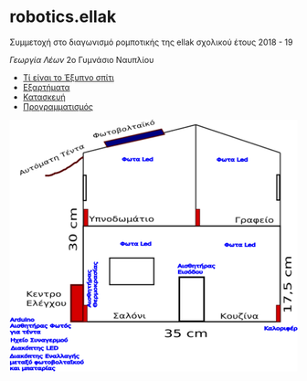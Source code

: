 # robotics.ellak
Συμμετοχή στο διαγωνισμό ρομποτικής της ellak σχολικού έτους 2018 - 19

*Γεωργία Λέων*
2ο Γυμνάσιο Ναυπλίου

- [Τί είναι το Έξυπνο σπίτι](smarthome.md)
- [Εξαρτήματα](Εξαρτήματα/README.md)
- [Κατασκευή](Κατασκευή/README.md)
- [Προγραμματισμός](Προγραμματισμός/README.md)

![Image](images/home.png)
